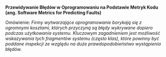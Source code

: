 **Przewidywanie Błędów w Oprogramowaniu na Podstawie Metryk Kodu
(ang. Software Metrics for Predicting Faults)**

Omówienie:
_Firmy wytwarzające oprogramowanie borykają się z ogromnymi kosztami,
których przyczyną są błędy wykrywane dopiero podczas użytkowania systemu. Kluczowym
zagadnieniem jest możliwość wskazywania tych fragmentów systemu (często klas), które
powinny być poddane inspekcji ze względu na duże prawdopodobieństwo wystąpienia
błędów._